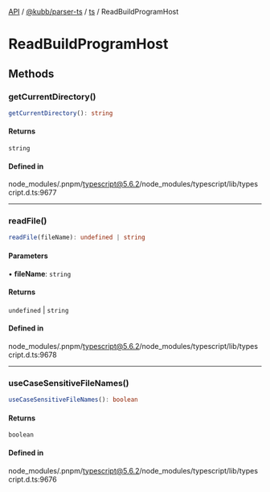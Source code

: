 [API](../../../../../packages.md) / [@kubb/parser-ts](../../../index.md) / [ts](../index.md) / ReadBuildProgramHost

# ReadBuildProgramHost

## Methods

### getCurrentDirectory()

```ts
getCurrentDirectory(): string
```

#### Returns

`string`

#### Defined in

node\_modules/.pnpm/typescript@5.6.2/node\_modules/typescript/lib/typescript.d.ts:9677

***

### readFile()

```ts
readFile(fileName): undefined | string
```

#### Parameters

• **fileName**: `string`

#### Returns

`undefined` \| `string`

#### Defined in

node\_modules/.pnpm/typescript@5.6.2/node\_modules/typescript/lib/typescript.d.ts:9678

***

### useCaseSensitiveFileNames()

```ts
useCaseSensitiveFileNames(): boolean
```

#### Returns

`boolean`

#### Defined in

node\_modules/.pnpm/typescript@5.6.2/node\_modules/typescript/lib/typescript.d.ts:9676
